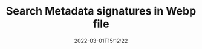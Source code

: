 ---
############################# Static ############################
layout: "auto-gen-signature"
date: 2022-03-01T15:12:22
draft: false
operation: Search
signaturetype: Metadata
fileformat: Webp
productName: .NET
lang: en
productCode: net
otherformats: pdf doc docx docm dot dotm dotx odt ott rtf xls xlsx xlsm xlsb csv ods ots xltx xltm ppt pptx pps ppsx odp otp potx potm pptm ppsm png jpg bmp gif tiff svg webp wmf
breadcrumb: Search Metadata signatures at Webp with C#

############################# Head ############################
head_title: "Search Metadata signatures in Webp file in C#"
head_description: "Use .NET for searching Metadata signatures in Webp files using a few lines of code."

############################# Header ############################
title: "Search Metadata signatures in Webp file"
description: ".NET native API to search Metadata signatures in already signed Webp file. Perform advanced e-signature operations within your Webp documents using a few lines of code."
bg_image: "https://cms.admin.containerize.com/templates/aspose/App_Themes/V3/images/bg/header1.png"
bg_overlay: false
button:
    enable: true

############################# SubMenu ############################
submenu:
    enable: true

    left:
        img_alt: "GroupDocs.Signature for .NET"
        image: "https://cms.admin.containerize.com/templates/groupdocs/images/product-logos/90x90-noborder/groupdocsature-net.png"
        product: "GroupDocs.Signature"
        platform: ".NET"



############################# About ############################
about:
    enable: true
    title: "About GroupDocs.Signature for .NET API"
    content: |
        [GroupDocs.Signature for .NET](https://products.groupdocs.com/signature/net/) provides .NET API for processing documents using various signature types such as text, image, barcode, QR-code, stamp, form-field and metadata. Users can load, edit, validate, save, remove, preview and search digital signatures within PDF, Microsoft Word, Excel worksheets, PowerPoint presentations, Adobe Photoshop, metafiles and image file formats, with additional support for customizing signature properties as needed.
    

############################# Steps ############################
steps:
    enable: true
    title_left: "How to search Metadata signatures in Webp"
    content_left: |
        [GroupDocs.Signature for .NET](https://products.groupdocs.com/signature/net/) makes it easy for .NET developers to search Metadata signatures in Webp files from within their applications by implementing a few easy steps.
        
        * Create new instance of Signature class and pass source document path as a constructor parameter.
        * Instantiate the SearchOptions object according to your requirements and specify search options.
        * Call Search method of Signature class instance and pass SearchOptions to it.

    title_right: "System Requirements"
    content_right: |
        GroupDocs.Signature for .NET are supported on all major platforms and operating systems. Before executing the code below, please make sure that you have the following prerequisites installed on your system.

        * Operating systems: Microsoft Windows, Linux, MacOS
        * Development environments: Microsoft Visual Studio, Xamarin, MonoDevelop
        * Frameworks: .NET Framework, .NET Standard, .NET Core, Mono
        * Download the latest version of GroupDocs.Signature for .NET from [Nuget](https://www.nuget.org/packages/groupdocs.signature)
         
    code: |
        ```csharp    
        
        // Set up input Webp file
        string filePath = "input.webp";

        // Instantiate Signature for input file
        using (var signature = new GroupDocs.Signature.Signature(filePath))
        {
                // search for Metadata signatures in Webp document
                List<ImageMetadataSignature> signatures = signature.Search<ImageMetadataSignature>(SignatureType.Metadata);

                // process signatures which were found 
                foreach (ImageMetadataSignature mdSignature in signatures)
                {
                    //...
                }
        }

        ```

############################# Demos ############################
demos:
    enable: true
    title: "Signing with Metadata signatures Live Demo"
    content: |
       Add various electronic signatures to Webp file right now by visiting the [GroupDocs.Signature App](https://products.groupdocs.app/signature/family) website.

        
############################# More Formats ############################
more_formats:
    enable: true
    title: "Search other Metadata signatures using C#"
    content: |
        "Electronic signatures search in various documents. Find signatures from some of the popular file formats as stated below."
    format: 
           
       
back_to_top:
    enable: true
---